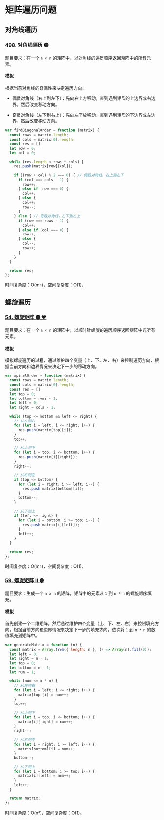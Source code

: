 # 矩阵遍历问题

## 对角线遍历

### [498. 对角线遍历 🟡](https://leetcode.cn/problems/diagonal-traverse/description/)

题目要求：在一个 `m × n` 的矩阵中，以对角线的遍历顺序返回矩阵中的所有元素。

#### 模拟

根据当前对角线的奇偶性来决定遍历方向。

- 偶数对角线（右上到左下）：先向右上方移动，直到遇到矩阵的上边界或右边界，然后改变移动方向。

- 奇数对角线（左下到右上）：先向左下放移动，直到遇到矩阵的下边界或左边界，然后改变移动方向。

``` js
var findDiagonalOrder = function (matrix) {
  const rows = matrix.length;
  const cols = matrix[0].length;
  const res = [];
  let row = 0;
  let col = 0;

  while (res.length < rows * cols) {
    res.push(matrix[row][col]);

    if ((row + col) % 2 === 0) { // 偶数对角线，右上到左下
      if (col === cols - 1) {
        row++;
      } else if (row === 0) {
        col++;
      } else {
        col++;
        row--;
      }
    } else { // 奇数对角线，左下到右上
      if (row === rows - 1) {
        col++;
      } else if (col === 0) {
        row++;
      } else {
        col--;
        row++;
      }
    }
  }

  return res;
};
```

时间复杂度：O(mn)，空间复杂度：O(1)。

## 螺旋遍历

### [54. 螺旋矩阵 🟡 ❤](https://leetcode.cn/problems/spiral-matrix/description/)

题目要求：在一个 `m × n` 的矩阵中，以顺时针螺旋的遍历顺序返回矩阵中的所有元素。

#### 模拟

模拟螺旋遍历的过程，通过维护四个变量（上、下、左、右）来控制遍历方向，根据当前方向和边界情况来决定下一步的移动方向。

``` js
var spiralOrder = function (matrix) {
  const rows = matrix.length;
  const cols = matrix[0].length;
  const res = [];
  let top = 0;
  let bottom = rows - 1;
  let left = 0;
  let right = cols - 1;

  while (top <= bottom && left <= right) {
    // 从左到右
    for (let i = left; i <= right; i++) {
      res.push(matrix[top][i]);
    }
    top++;

    // 从上到下
    for (let i = top; i <= bottom; i++) {
      res.push(matrix[i][right]);
    }
    right--;

    // 从右到左
    if (top <= bottom) {
      for (let i = right; i >= left; i--) {
        res.push(matrix[bottom][i]);
      }
      bottom--;
    }

    // 从下到上
    if (left <= right) {
      for (let i = bottom; i >= top; i--) {
        res.push(matrix[i][left]);
      }
      left++;
    }
  }

  return res;
};
```

时间复杂度：O(mn)，空间复杂度：O(1)。

### [59. 螺旋矩阵 II 🟡](https://leetcode.cn/problems/spiral-matrix-ii/description/)

题目要求：生成一个 `n x n` 的矩阵，矩阵中的元素从 `1` 到 `n * n` 的螺旋顺序填充。

#### 模拟

首先创建一个二维矩阵，然后通过维护四个变量（上、下、左、右）来控制填充方向，根据当前方向和边界情况来决定下一步的填充方向，依次将 `1` 到 `n * n` 的数值填充到矩阵中。

``` js
var generateMatrix = function (n) {
  const matrix = Array.from({ length: n }, () => Array(n).fill(0));
  let left = 0;
  let right = n - 1;
  let top = 0;
  let bottom = n - 1;
  let num = 1;

  while (num <= n * n) {
    // 从左向右
    for (let i = left; i <= right; i++) {
      matrix[top][i] = num++;
    }
    top++;

    // 从上到下
    for (let i = top; i <= bottom; i++) {
      matrix[i][right] = num++;
    }
    right--;

    // 从右到左
    for (let i = right; i >= left; i--) {
      matrix[bottom][i] = num++;
    }
    bottom--;

    // 从下到上
    for (let i = bottom; i >= top; i--) {
      matrix[i][left] = num++;
    }
    left++;
  }

  return matrix;
};
```

时间复杂度：O(n²)，空间复杂度：O(1)。

